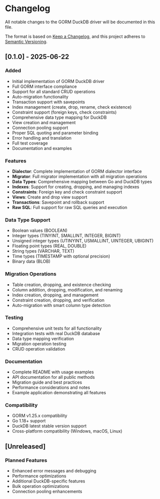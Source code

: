 # Changelog

All notable changes to the GORM DuckDB driver will be documented in this file.

The format is based on [Keep a Changelog](https://keepachangelog.com/en/1.0.0/),
and this project adheres to [Semantic Versioning](https://semver.org/spec/v2.0.0.html).

## [0.1.0] - 2025-06-22

### Added

- Initial implementation of GORM DuckDB driver
- Full GORM interface compliance
- Support for all standard CRUD operations
- Auto-migration functionality
- Transaction support with savepoints  
- Index management (create, drop, rename, check existence)
- Constraint support (foreign keys, check constraints)
- Comprehensive data type mapping for DuckDB
- View creation and management
- Connection pooling support
- Proper SQL quoting and parameter binding
- Error handling and translation
- Full test coverage
- Documentation and examples

### Features

- **Dialector**: Complete implementation of GORM dialector interface
- **Migrator**: Full migrator implementation with all migration operations
- **Data Types**: Comprehensive mapping between Go and DuckDB types
- **Indexes**: Support for creating, dropping, and managing indexes
- **Constraints**: Foreign key and check constraint support
- **Views**: Create and drop view support
- **Transactions**: Savepoint and rollback support
- **Raw SQL**: Full support for raw SQL queries and execution

### Data Type Support

- Boolean values (BOOLEAN)
- Integer types (TINYINT, SMALLINT, INTEGER, BIGINT)
- Unsigned integer types (UTINYINT, USMALLINT, UINTEGER, UBIGINT)
- Floating point types (REAL, DOUBLE)
- String types (VARCHAR, TEXT)
- Time types (TIMESTAMP with optional precision)
- Binary data (BLOB)

### Migration Operations

- Table creation, dropping, and existence checking
- Column addition, dropping, modification, and renaming
- Index creation, dropping, and management
- Constraint creation, dropping, and verification
- Auto-migration with smart column type detection

### Testing

- Comprehensive unit tests for all functionality
- Integration tests with real DuckDB database
- Data type mapping verification
- Migration operation testing
- CRUD operation validation

### Documentation

- Complete README with usage examples
- API documentation for all public methods
- Migration guide and best practices
- Performance considerations and notes
- Example application demonstrating all features

### Compatibility

- GORM v1.25.x compatibility
- Go 1.18+ support
- DuckDB latest stable version support
- Cross-platform compatibility (Windows, macOS, Linux)

## [Unreleased]

### Planned Features

- Enhanced error messages and debugging
- Performance optimizations
- Additional DuckDB-specific features
- Bulk operation optimizations
- Connection pooling enhancements
